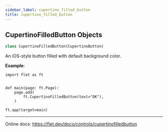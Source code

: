 ```yaml
---
sidebar_label: cupertino_filled_button
title: cupertino_filled_button
---
```


## CupertinoFilledButton Objects

```python
class CupertinoFilledButton(CupertinoButton)
```

An iOS-style button filled with default background color.

**Example**:

```
import flet as ft


def main(page: ft.Page):
    page.add(
        ft.CupertinoFilledButton(text="OK"),
    )

ft.app(target=main)
```
  -----
  
  Online docs: https://flet.dev/docs/controls/cupertinofilledbutton

